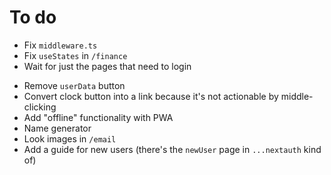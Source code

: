 # To do

<!-- - Add delete functionality -->

<!-- - Move "CRUD" function inside the Global so that it also changes the `userData` state -->

<!-- - Search for all `IMPORTANT` words in the project -->

<!-- - Look for `UpdateFile` -->

<!-- - Remove unwanted `console.logs` -->

- Fix `middleware.ts`
- Fix `useStates` in `/finance`
- Wait for just the pages that need to login
<!-- - Add middleware for pages that need login -->
- Remove `userData` button
- Convert clock button into a link because it's not actionable by middle-clicking
- Add "offline" functionality with PWA
- Name generator
- Look images in `/email`
- Add a guide for new users (there's the `newUser` page in `...nextauth` kind of)
